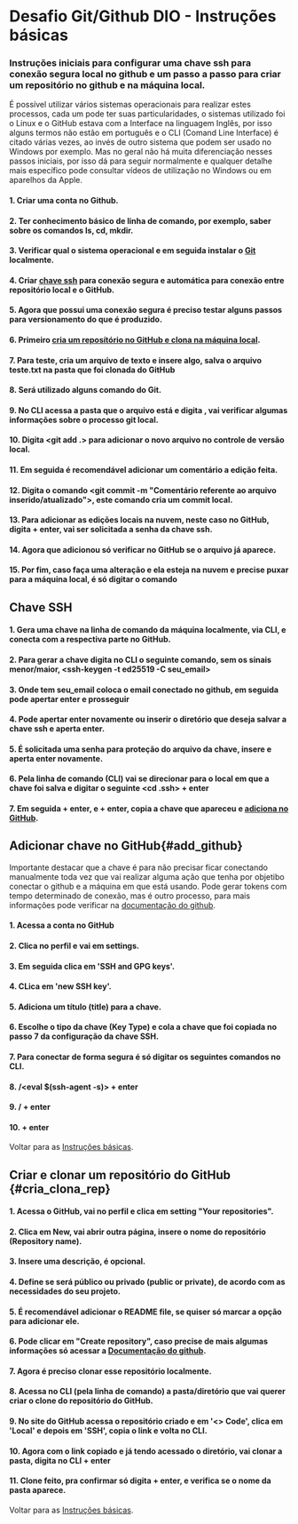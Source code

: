 # <a name=“instru”><a/> Desafio Git/Github DIO - Instruções básicas

### Instruções iniciais para configurar uma chave ssh para conexão segura local no github e um passo a passo para criar um repositório no github e na máquina local.
É possível utilizar vários sistemas operacionais para realizar estes processos, cada um pode ter suas particularidades, o sistemas utilizado foi o Linux e o GitHub estava com a Interface na linguagem Inglês, por isso alguns termos não estão em português e o CLI (Comand Line Interface) é citado várias vezes, ao invés de outro sistema que podem ser usado no Windows por exemplo. Mas no geral não há muita diferenciação nesses passos iniciais, por isso dá para seguir normalmente e qualquer detalhe mais específico pode consultar vídeos de utilização no Windows ou em aparelhos da Apple.

#### 1. Criar uma conta no Github.
#### 2. Ter conhecimento básico de linha de comando, por exemplo, saber sobre os comandos ls, cd, mkdir.
#### 3. Verificar qual o sistema operacional e em seguida instalar o [Git](https://git-scm.com/) localmente.
#### 4. Criar [chave ssh](#chave-ssh) para conexão segura e automática para conexão entre repositório local e o GitHub.
#### 5. Agora que possui uma conexão segura é preciso testar alguns passos para versionamento do que é produzido.
#### 6. Primeiro [cria um reposítório no GitHub e clona na máquina local](#cria_clona_rep). 
#### 7. Para teste, cria um arquivo de texto e insere algo, salva o arquivo teste.txt na pasta que foi clonada do GitHub
#### 8. Será utilizado alguns comando do Git.
#### 9. No CLI acessa a pasta que o arquivo está e digita <git status>, vai verificar algumas informações sobre o processo git local.
#### 10. Digita <git add .> para adicionar o novo arquivo no controle de versão local.
#### 11. Em seguida é recomendável adicionar um comentário a edição feita.
#### 12. Digita o comando <git commit -m "Comentário referente ao arquivo inserido/atualizado">, este comando cria um commit local.
#### 13. Para adicionar as edições locais na nuvem, neste caso no GitHub, digita <git push origin main> + enter, vai ser solicitada a senha da chave ssh.
#### 14. Agora que adicionou só verificar no GitHub se o arquivo já aparece.
#### 15. Por fim, caso faça uma alteração e ela esteja na nuvem e precise puxar para a máquina local, é só digitar o comando <git pull>


## Chave SSH

#### 1. Gera uma chave na linha de comando da máquina localmente, via CLI, e conecta com a respectiva parte no GitHub.
#### 2. Para gerar a chave digita no CLI o seguinte comando, sem os sinais menor/maior, <ssh-keygen -t ed25519 -C seu_email> 
#### 3. Onde tem seu_email coloca o email conectado no github, em seguida pode apertar enter e prosseguir
#### 4. Pode apertar enter novamente ou inserir o diretório que deseja salvar a chave ssh e aperta enter.
#### 5. É solicitada uma senha para proteção do arquivo da chave, insere e aperta enter novamente.
#### 6. Pela linha de comando (CLI) vai se direcionar para o local em que a chave foi salva e digitar o seguinte <cd .ssh> + enter
#### 7. Em seguida <ls> + enter, e <cat id_ed25519.pub> + enter, copia a chave que apareceu e [adiciona no GitHub](#add_github).


## Adicionar chave no GitHub{#add_github}
Importante destacar que a chave é para não precisar ficar conectando manualmente toda vez que vai realizar alguma ação que tenha por objetibo conectar o github e a máquina em que está usando. Pode gerar tokens com tempo determinado de conexão, mas é outro processo, para mais informações pode verificar na [documentação do github](https://docs.github.com/pt).

#### 1. Acessa a conta no GitHub
#### 2. Clica no perfil e vai em settings.
#### 3. Em seguida clica em 'SSH and GPG keys'. 
#### 4. CLica em 'new SSH key'.
#### 5. Adiciona um título (title) para a chave.
#### 6. Escolhe o tipo da chave (Key Type) e cola a chave que foi copiada no passo 7 da configuração da chave SSH.
#### 7. Para conectar de forma segura é só digitar os seguintes comandos no CLI.
#### 8. /<eval $(ssh-agent -s)> + enter
#### 9. /<ls> + enter
#### 10. <ssh-add id_ed25519> + enter

Voltar para as [Instruções básicas](#instru).

## Criar e clonar um repositório do GitHub {#cria_clona_rep}

#### 1. Acessa o GitHub, vai no perfil e clica em setting "Your repositories".
#### 2. Clica em New, vai abrir outra página, insere o nome do repositório (Repository name).
#### 3. Insere uma descrição, é opcional.
#### 4. Define se será público ou privado (public or private), de acordo com as necessidades do seu projeto.
#### 5. É recomendável adicionar o README file, se quiser só marcar a opção para adicionar ele.
#### 6. Pode clicar em "Create repository", caso precise de mais algumas informações só acessar a [Documentação do github](https://docs.github.com/pt).
#### 7. Agora é preciso clonar esse repositório localmente.
#### 8. Acessa no CLI (pela linha de comando) a pasta/diretório que vai querer criar o clone do repositório do GitHub.
#### 9. No site do GitHub acessa o repositório criado e em '<> Code', clica em 'Local' e depois em 'SSH', copia o link e volta no CLI.
#### 10. Agora com o link copiado e já tendo acessado o diretório, vai clonar a pasta, digita no CLI <git clone link_ssh> + enter
#### 11. Clone feito, pra confirmar só digita <ls> + enter, e verifica se o nome da pasta aparece.

Voltar para as [Instruções básicas](#instru).
